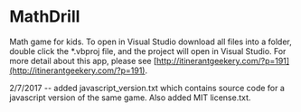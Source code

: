 MathDrill
=========

Math game for kids. To open in Visual Studio download all files into a folder, double click the *.vbproj file, and the project will open in Visual Studio. 
For more detail about this app, please see [http://itinerantgeekery.com/?p=191](http://itinerantgeekery.com/?p=191).

2/7/2017 -- added javascript_version.txt which contains source code for a javascript version of the same game. Also added MIT license.txt.
